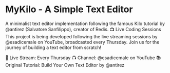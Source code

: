 # MyKilo - A Simple Text Editor
A minimalist text editor implementation following the famous Kilo tutorial by @antirez (Salvatore Sanfilippo), creator of Redis.
📺 Live Coding Sessions
This project is being developed following the live streaming sessions by @esadicemale on YouTube, broadcasted every Thursday. Join us for the journey of building a text editor from scratch!

🔴 Live Stream: Every Thursday
📺 Channel: @esadicemale on YouTube
📚 Original Tutorial: Build Your Own Text Editor by @antirez
